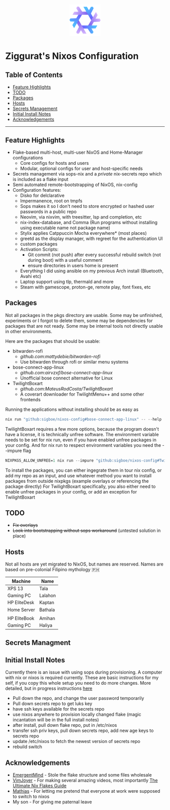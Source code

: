 <div align="center">
<h1>
<img width="100" src="docs/nixos-logo.png" /> <br>
</h1>
</div>

# Ziggurat's Nixos Configuration

## Table of Contents

- [Feature Highlights](#feature-highlights)
- [TODO](#todo)
- [Packages](#packages)
- [Hosts](#hosts)
- [Secrets Management](#secrets-management)
- [Initial Install Notes](docs/Install.md)
- [Acknowledgements](#acknowledgements)

---

## Feature Highlights

- Flake-based multi-host, multi-user NixOS and Home-Manager configurations
  - Core configs for hosts and users
  - Modular, optional configs for user and host-specific needs
- Secrets management via sops-nix and a _private_ nix-secrets repo which is included as a flake input
- Semi automated remote-bootstrapping of NixOS, nix-config
- Configuration features:
  - Disko for delclarative 
  - Impermanence, root on tmpfs
  - Sops makes it so I don't need to store encrypted or hashed user passwords in a public repo
  - Neovim, via nixvim, with treesitter, lsp and completion, etc
  - nix-index-database, and Comma (Run programs without installing using executable name not package name)
  - Stylix applies Catppuccin Mocha everywhere* (most places)
  - greetd as the display manager, with regreet for the authentication UI
  - custom packages
  - Activation Scripts:
    - Git commit (not push) after every successful rebuild switch (not during boot) with a useful comment
    - ensure directories in users home is present
  - Everything I did using ansible on my previous Arch install (Bluetooth, Avahi etc)
  - Laptop support using tlp, thermald and more
  - Steam with gamescope, proton-ge, remote play, font fixes, etc

## Packages

Not all packages in the pkgs directory are usable. Some may be unfinished, experiments or I forgot to delete them, some may be dependencies for packages that are not ready. Some may be internal tools not directly usable in other environments.

Here are the packages that should be usable:

- bitwarden-rofi
  - *github.com:mattydebie/bitwarden-rofi*
  - Use bitwarden through rofi or similar menu systems
- bose-connect-app-linux
  -  *github.com:airvzxf/bose-connect-app-linux*
  - Unofficial bose connect alternative for Linux
- TwilightBoxart
  -  *github.com:MateusRodCosta/TwilightBoxart*
  - A coverart downloader for TwilightMenu++ and some other frontends

Running the applications without installing should be as easy as 

```nix
nix run "github:sigboe/nixos-config#bose-connect-app-linux" -- --help
```

TwilightBoxart requires a few more options, because the program doesn't have a license, it is technically unfree software. The environment variable needs to be set for nix run, even if you have enabled unfree packages in your config. And for nix run to respect environment variables you need the --impure flag

```nix
NIXPKGS_ALLOW_UNFREE=1 nix run --impure "github:sigboe/nixos-config#TwilightBoxart" 
```

To install the packages, you can either ingegrate them in tour nix config, or add my repo as an input, and use whatever method you want to install packages from outside nixpkgs (example overlays or referencing the package directly) For TwilightBoxart specifically, you also either need to enable unfree packages in your config, or add an exception for TwilightBoxart

## TODO

- ~~Fix overlays~~
- ~~Look into bootstrapping without sops workaround~~ (untested solution in place)

## Hosts

Not all hosts are yet migrated to NixOS, but names are reserved. 
Names are based on pre-colonial Filipino mythology 🇵🇭

| **Machine**  | **Name** |
|--------------|----------|
| XPS 13       | Tala     |
| Gaming PC    | Lalahon  |
| HP EliteDesk | Kaptan   |
| Home Server  | Bathala  |
|              |          |
| HP EliteBook | Amihan   |
| Gaming PC    | Haliya   |

## Secrets Managment

## Initial Install Notes

Currently there is an issue with using sops during provisioning. A computer with nix or nixos is required currently. These are basic instructions for my self, if you copy this whole setup you need to do more changes. More detailed, but in progress instructions [here](docs/Install.md)

- Pull down the repo, and change the user password temporarily
- Pull down secrets repo to get luks key
- have ssh keys available for the secrets repo
- use nixos anywhere to provision locally changed flake (magic incantation will be in the full install notes)
- after install, pull down flake repo, put in /etc/nixos 
- transfer ssh priv keys, pull down secrets repo, add new age keys to secrets repo
- update /etc/nixos to fetch the newest version of secrets repo
- rebuild switch

## Acknowledgements

- [EmergentMind](https://github.com/emergentmind) - Stole the flake structure and some files wholesale
- [VimJoyer](https://github.com/vimjoyer) - For making several amazing videos, most importantly [The Ultimate Nix Flakes Guide](https://www.youtube.com/watch?v=JCeYq72Sko0)
- [Mathias](https://github.com/Mathsterk/) - For letting me pretend that everyone at work were supposed to switch to nixos
- My son - For giving me paternal leave

